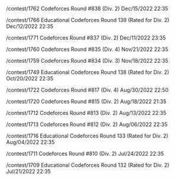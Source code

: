 /contest/1762
Codeforces Round #838 (Div. 2)
Dec/15/2022 22:35

/contest/1766
Educational Codeforces Round 139 (Rated for Div. 2)
Dec/12/2022 22:35

/contest/1771
Codeforces Round #837 (Div. 2)
Dec/11/2022 23:35

/contest/1760
Codeforces Round #835 (Div. 4)
Nov/21/2022 22:35

/contest/1759
Codeforces Round  #834 (Div. 3)
Nov/18/2022 22:35

/contest/1749
Educational Codeforces Round 138 (Rated for Div. 2)
Oct/20/2022 22:35

/contest/1722
Codeforces Round #817 (Div. 4)
Aug/30/2022 22:50

/contest/1720
Codeforces Round #815 (Div. 2)
Aug/18/2022 21:35

/contest/1712
Codeforces Round #813 (Div. 2)
Aug/13/2022 22:35

/contest/1713
Codeforces Round #812 (Div. 2)
Aug/06/2022 22:35

/contest/1716
Educational Codeforces Round 133 (Rated for Div. 2)
Aug/04/2022 22:35

/contest/1711
Codeforces Round #810 (Div. 2)
Jul/24/2022 22:35

/contest/1709
Educational Codeforces Round 132 (Rated for Div. 2)
Jul/21/2022 22:35
